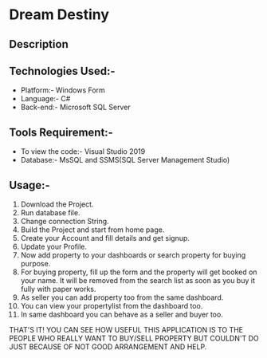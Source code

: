 # Dream Destiny

## Description


## Technologies Used:-
 * Platform:- Windows Form
 * Language:- C#
 * Back-end:- Microsoft SQL Server

## Tools Requirement:-
 * To view the code:- Visual Studio 2019
 * Database:- MsSQL and SSMS(SQL Server Management Studio)

## Usage:-
1. Download the Project.
2. Run database file.
3. Change connection String.
4. Build the Project and start from home page.
5. Create your Account and fill details and get signup.
6. Update your Profile.
7. Now add property to your dashboards or search property for buying purpose.
8. For buying property, fill up the form and the property will get booked on your name. It will be removed from the search list as soon as you buy it fully with paper works.
9. As seller you can add property too from the same dashboard.
10. You can view your propertylist from the dashboard too.
11. In same dashboard you can behave as a seller and buyer too.

THAT'S IT!
YOU CAN SEE HOW USEFUL THIS APPLICATION IS TO THE PEOPLE WHO REALLY WANT TO BUY/SELL PROPERTY BUT COULDN'T DO JUST BECAUSE OF NOT GOOD ARRANGEMENT AND HELP.
